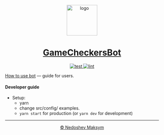 <p align="center">
  <a href="https://t.me/gamecheckersbot" target="_blank" rel="noopener noreferrer">
    <img width="100" src="https://i.imgur.com/U3aA0tf.png" alt="logo">
  </a>
</p>

<h1 align="center">
  <a href="https://t.me/gamecheckersbot" target="_blank" rel="noopener noreferrer">
    GameCheckersBot
  </a>
</h1>
  
  
<p align="center">
  <a href="https://github.com/m0ksem/GameCheckersBot/actions?query=workflow%3Atest">
    <img src="https://github.com/m0ksem/GameCheckersBot/workflows/test/badge.svg?branch=master" alt="test">
  </a>
  <a href="https://github.com/m0ksem/GameCheckersBot/actions?query=workflow%3Alint">
    <img src="https://github.com/m0ksem/GameCheckersBot/workflows/lint/badge.svg?branch=master" alt="lint">
  </a>
</p>

 
[How to use bot](https://teletype.in/@m0ksem/kpvQiJAMW) — guide for users.

#### Developer guide
- Setup:
  - yarn
  - change src/config/ examples.
  - `yarn start` for production (or `yarn dev` for development)
_____

<p align="center">
  <a href="https://github.com/m0ksem">© Nedoshev Maksym</a>
</p>
